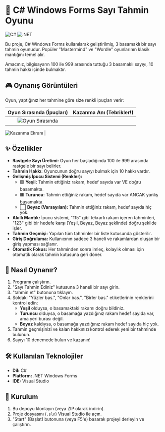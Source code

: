 # 🔢 C# Windows Forms Sayı Tahmin Oyunu

![C#](https://img.shields.io/badge/C%23-239120?style=for-the-badge&logo=c-sharp&logoColor=white) ![.NET](https://img.shields.io/badge/.NET-512BD4?style=for-the-badge&logo=dotnet&logoColor=white)

Bu proje, C# Windows Forms kullanılarak geliştirilmiş, 3 basamaklı bir sayı tahmin oyunudur. Popüler "Mastermind" ve "Wordle" oyunlarının klasik mantığını temel alır.

Amacınız, bilgisayarın 100 ile 999 arasında tuttuğu 3 basamaklı sayıyı, 10 tahmin hakkı içinde bulmaktır.

## 🎮 Oynanış Görüntüleri

Oyun, yaptığınız her tahmine göre size renkli ipuçları verir:

| Oyun Sırasında (İpuçları) | Kazanma Anı (Tebrikler!) |
| :---: | :---: |
| ![Oyun Sırasında](<img width="548" height="362" alt="Ekran görüntüsü 2025-10-31 160023" src="https://github.com/user-attachments/assets/d6f11e02-f92a-482b-9bba-c01ee66acde2" />) 
![Kazanma Ekranı](<img width="724" height="474" alt="Ekran görüntüsü 2025-10-31 160524" src="https://github.com/user-attachments/assets/eaa9d348-573d-4fd0-a156-a9c267fbb71f" />
) |

## ✨ Özellikler

* **Rastgele Sayı Üretimi:** Oyun her başladığında 100 ile 999 arasında rastgele bir sayı belirler.
* **Tahmin Hakkı:** Oyuncunun doğru sayıyı bulmak için 10 hakkı vardır.
* **Gelişmiş İpucu Sistemi (Renkler):**
    * 🟩 **Yeşil:** Tahmin ettiğiniz rakam, hedef sayıda var VE doğru basamakta.
    * 🟧 **Turuncu:** Tahmin ettiğiniz rakam, hedef sayıda var ANCAK yanlış basamakta.
    * ⬜ **Beyaz (Varsayılan):** Tahmin ettiğiniz rakam, hedef sayıda hiç yok.
* **Akıllı Mantık:** İpucu sistemi, "115" gibi tekrarlı rakam içeren tahminleri, "123" gibi bir hedefe karşı (Yeşil, Beyaz, Beyaz şeklinde) doğru şekilde işler.
* **Tahmin Geçmişi:** Yapılan tüm tahminler bir liste kutusunda gösterilir.
* **Giriş Doğrulama:** Kullanıcının sadece 3 haneli ve rakamlardan oluşan bir giriş yapması sağlanır.
* **Otomatik Fokus:** Her tahminden sonra imleç, kolaylık olması için otomatik olarak tahmin kutusuna geri döner.

## 📜 Nasıl Oynanır?

1.  Programı çalıştırın.
2.  "Sayı Tahmin Ediniz" kutusuna 3 haneli bir sayı girin.
3.  "tahmin et" butonuna tıklayın.
4.  Soldaki "Yüzler bas.", "Onlar bas.", "Birler bas." etiketlerinin renklerini kontrol edin:
    * **Yeşil** olduysa, o basamaktaki rakamı doğru bildiniz.
    * **Turuncu** olduysa, o basamağa yazdığınız rakam hedef sayıda var, ama yeri burası değil.
    * **Beyaz** kaldıysa, o basamağa yazdığınız rakam hedef sayıda hiç yok.
5.  Tahmin geçmişinizi ve kalan hakkınızı kontrol ederek yeni bir tahminde bulunun.
6.  Sayıyı 10 denemede bulun ve kazanın!

## 🛠️ Kullanılan Teknolojiler

* **Dil:** C#
* **Platform:** .NET Windows Forms
* **IDE:** Visual Studio

## 🚀 Kurulum


1.  Bu depoyu klonlayın (veya ZIP olarak indirin).
2.  Proje dosyasını (`.sln`) Visual Studio ile açın.
3.  "Start" (Başlat) butonuna (veya F5'e) basarak projeyi derleyin ve çalıştırın.
